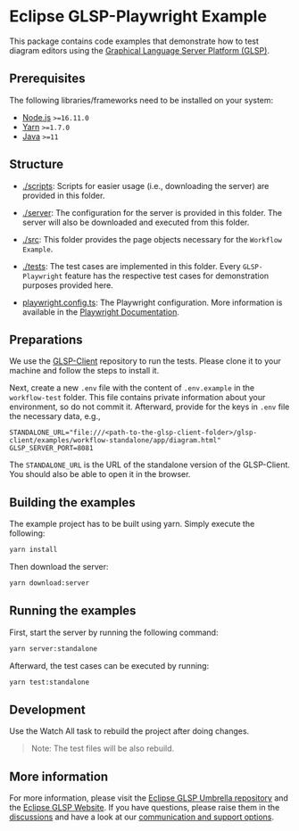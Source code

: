 # Eclipse GLSP-Playwright Example

This package contains code examples that demonstrate how to test diagram editors using the [Graphical Language Server Platform (GLSP)](https://github.com/eclipse-glsp/glsp).

## Prerequisites

The following libraries/frameworks need to be installed on your system:

-   [Node.js](https://nodejs.org/en/) `>=16.11.0`
-   [Yarn](https://classic.yarnpkg.com/en/docs/install#debian-stable) `>=1.7.0`
-   [Java](https://www.oracle.com/java/technologies/javase-jdk11-downloads.html) `>=11`

## Structure

-   [./scripts](./scripts/): Scripts for easier usage (i.e., downloading the server) are provided in this folder.

-   [./server](./server/): The configuration for the server is provided in this folder. The server will also be downloaded and executed from this folder.

-   [./src](./src/): This folder provides the page objects necessary for the `Workflow Example`.

-   [./tests](./tests/): The test cases are implemented in this folder. Every `GLSP-Playwright` feature has the respective test cases for demonstration purposes provided here.

-   [playwright.config.ts](./playwright.config.ts): The Playwright configuration. More information is available in the [Playwright Documentation](https://playwright.dev/docs/test-configuration).

## Preparations

We use the [GLSP-Client](https://github.com/eclipse-glsp/glsp-client) repository to run the tests. Please clone it to your machine and follow the steps to install it.

Next, create a new `.env` file with the content of `.env.example` in the `workflow-test` folder. This file contains private information about your environment, so do not commit it. Afterward, provide for the keys in `.env` file the necessary data, e.g.,

```env
STANDALONE_URL="file:///<path-to-the-glsp-client-folder>/glsp-client/examples/workflow-standalone/app/diagram.html"
GLSP_SERVER_PORT=8081
```

The `STANDALONE_URL` is the URL of the standalone version of the GLSP-Client. You should also be able to open it in the browser.

## Building the examples

The example project has to be built using yarn. Simply execute the following:

```bash
yarn install
```

Then download the server:

```bash
yarn download:server
```

## Running the examples

First, start the server by running the following command:

```bash
yarn server:standalone
```

Afterward, the test cases can be executed by running:

```bash
yarn test:standalone
```

## Development

Use the Watch All task to rebuild the project after doing changes.

> Note: The test files will be also rebuild.

## More information

For more information, please visit the [Eclipse GLSP Umbrella repository](https://github.com/eclipse-glsp/glsp) and the [Eclipse GLSP Website](https://www.eclipse.org/glsp/).
If you have questions, please raise them in the [discussions](https://github.com/eclipse-glsp/glsp/discussions) and have a look at our [communication and support options](https://www.eclipse.org/glsp/contact/).

